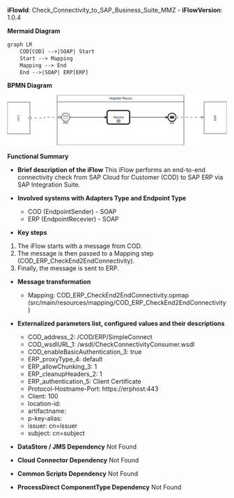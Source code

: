 **iFlowId**: Check_Connectivity_to_SAP_Business_Suite_MMZ - **iFlowVersion**: 1.0.4

**Mermaid Diagram**
```mermaid
graph LR
    COD[COD] -->|SOAP| Start
    Start --> Mapping
    Mapping --> End
    End -->|SOAP| ERP[ERP]
```
**BPMN Diagram**

![BPMN Diagram](./Check_Connectivity_to_SAP_Business_Suite_MMZ-1.0.4.png "BPMN Diagram")

**Functional Summary**
- **Brief description of the iFlow**
  This iFlow performs an end-to-end connectivity check from SAP Cloud for Customer (COD) to SAP ERP via SAP Integration Suite.

- **Involved systems with Adapters Type and Endpoint Type**
    - COD (EndpointSender) - SOAP
    - ERP (EndpointRecevier) - SOAP

- **Key steps**
 1. The iFlow starts with a message from COD.
 2. The message is then passed to a Mapping step (COD_ERP_CheckEnd2EndConnectivity).
 3. Finally, the message is sent to ERP.

- **Message transformation**
    - Mapping: COD_ERP_CheckEnd2EndConnectivity.opmap (src/main/resources/mapping/COD_ERP_CheckEnd2EndConnectivity)

- **Externalized parameters list, configured values and their descriptions**
    - COD_address_2: /COD/ERP/SimpleConnect
    - COD_wsdlURL_1: /wsdl/CheckConnectivityConsumer.wsdl
    - COD_enableBasicAuthentication_3: true
    - ERP_proxyType_4: default
    - ERP_allowChunking_3: 1
    - ERP_cleanupHeaders_2: 1
    - ERP_authentication_5: Client Certificate
    - Protocol-Hostname-Port: https\://erphost\:443
    - Client: 100
    - location-id:
    - artifactname:
    - p-key-alias:
    - issuer: cn\=issuer
    - subject: cn\=subject

- **DataStore / JMS Dependency**
  Not Found

- **Cloud Connector Dependency**
  Not Found

- **Common Scripts Dependency**
  Not Found

- **ProcessDirect ComponentType Dependency**
  Not Found